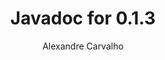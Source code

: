 ---
title: Javadoc for 0.1.3
author: Alexandre Carvalho
menu_title: 0.1.3
category: javadoc_docs
layout: iframe
iframe_url: /docs/0.1.3/site/apidocs/index.html
order: 7
---